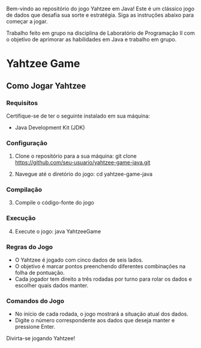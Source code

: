 Bem-vindo ao repositório do jogo Yahtzee em Java! Este é um clássico jogo de dados que desafia sua sorte e estratégia. Siga as instruções abaixo para começar a jogar.

Trabalho feito em grupo na disciplina de Laboratório de Programação II com o objetivo de aprimorar as habilidades em Java e trabalho em grupo.

# Yahtzee Game
## Como Jogar Yahtzee
### Requisitos
Certifique-se de ter o seguinte instalado em sua máquina:
- Java Development Kit (JDK)

### Configuração
1. Clone o repositório para a sua máquina:
git clone https://github.com/seu-usuario/yahtzee-game-java.git

2. Navegue até o diretório do jogo:
cd yahtzee-game-java

### Compilação
3. Compile o código-fonte do jogo

### Execução
4. Execute o jogo:
java YahtzeeGame

### Regras do Jogo
- O Yahtzee é jogado com cinco dados de seis lados.
- O objetivo é marcar pontos preenchendo diferentes combinações na folha de pontuação.
- Cada jogador tem direito a três rodadas por turno para rolar os dados e escolher quais dados manter.

### Comandos do Jogo
- No início de cada rodada, o jogo mostrará a situação atual dos dados.
- Digite o número correspondente aos dados que deseja manter e pressione Enter.

Divirta-se jogando Yahtzee!
